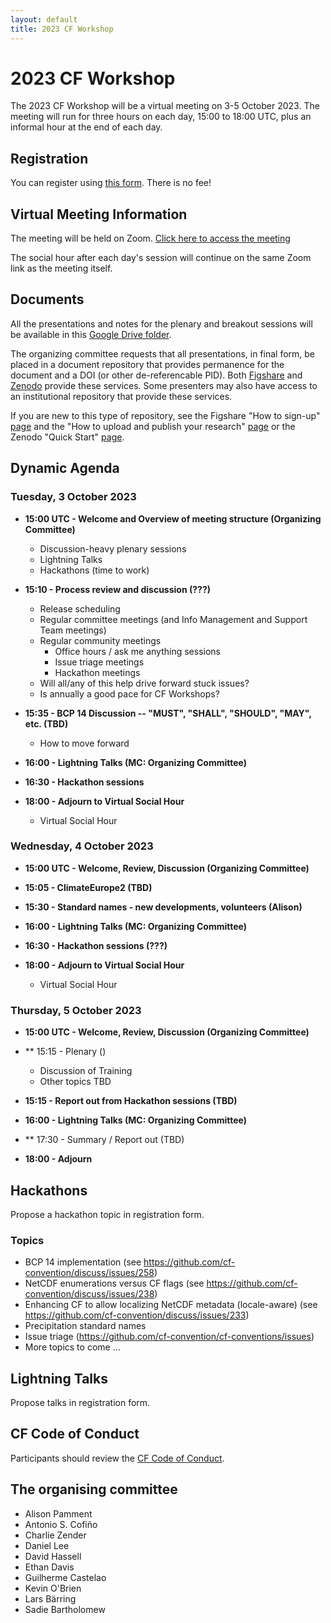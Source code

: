 ```yaml
---
layout: default
title: 2023 CF Workshop
---
```


# 2023 CF Workshop

The 2023 CF Workshop will be a virtual meeting on 3-5 October 2023.
The meeting will run for three hours on each day, 15:00 to 18:00 UTC,
plus an informal hour at the end of each day.

## Registration

You can register using [this form](https://docs.google.com/forms/d/e/1FAIpQLSdKBGahnN4sjnGlY3-puFwe7cUuf9UJomL3Wb7JhYRN4IR0Qg/viewform).
There is no fee!

## Virtual Meeting Information

The meeting will be held on Zoom.
[Click here to access the meeting](https://ukri.zoom.us/j/95471173597?pwd=V3paaWU3VmwwR0xtMTUyMWhmWlNYdz09)

The social hour after each day's session will continue on the same Zoom link as the meeting itself.

## Documents

All the presentations and notes for the plenary and breakout sessions will be available in this [Google Drive folder](https://drive.google.com/drive/u/0/folders/1fxyG-4-9LD5zhfYA5F7zF_YqNFtJOjKI).

The organizing committee requests that all presentations, in final form, be placed in a document repository that provides permanence for the document and a DOI (or other de-referencable PID).
Both [Figshare](https://figshare.com/) and [Zenodo](https://zenodo.org/) provide these services.
Some presenters may also have access to an institutional repository that provide these services.

If you are new to this type of repository, see the Figshare "How to sign-up" [page](https://help.figshare.com/article/how-to-sign-up-to-figshare) and the "How to upload and publish your research" [page](https://help.figshare.com/article/how-to-upload-and-publish-your-research)
or the Zenodo "Quick Start" [page](https://help.zenodo.org/docs/get-started/quickstart/).

## Dynamic Agenda

### Tuesday, 3 October 2023

* **15:00 UTC - Welcome and Overview of meeting structure (Organizing Committee)**
  * Discussion-heavy plenary sessions
  * Lightning Talks
  * Hackathons (time to work)

* **15:10 - Process review and discussion (???)**
  * Release scheduling
  * Regular committee meetings (and Info Management and Support Team meetings)
  * Regular community meetings
    * Office hours / ask me anything sessions
    * Issue triage meetings
    * Hackathon meetings
  * Will all/any of this help drive forward stuck issues? 
  * Is annually a good pace for CF Workshops?

* **15:35 - BCP 14 Discussion -- "MUST", "SHALL", "SHOULD", "MAY", etc. (TBD)**
  * How to move forward

* **16:00 - Lightning Talks (MC: Organizing Committee)**

* **16:30 - Hackathon sessions**

* **18:00 - Adjourn to Virtual Social Hour**
    * Virtual Social Hour

### Wednesday, 4 October 2023

* **15:00 UTC - Welcome, Review, Discussion (Organizing Committee)**

* **15:05 - ClimateEurope2 (TBD)**

* **15:30 - Standard names - new developments, volunteers (Alison)**

* **16:00 - Lightning Talks (MC: Organizing Committee)**

* **16:30 - Hackathon sessions (???)**

* **18:00 - Adjourn to Virtual Social Hour**
  * Virtual Social Hour

### Thursday, 5 October 2023

* **15:00 UTC - Welcome, Review, Discussion (Organizing Committee)**

* ** 15:15 - Plenary ()
  * Discussion of Training
  * Other topics TBD

* **15:15 - Report out from Hackathon sessions (TBD)**

* **16:00 - Lightning Talks (MC: Organizing Committee)**

* ** 17:30 - Summary / Report out (TBD)

* **18:00 - Adjourn**

## Hackathons

Propose a hackathon topic in registration form.

### Topics
* BCP 14 implementation (see https://github.com/cf-convention/discuss/issues/258)
* NetCDF enumerations versus CF flags (see https://github.com/cf-convention/discuss/issues/238)
* Enhancing CF to allow localizing NetCDF metadata (locale-aware) (see https://github.com/cf-convention/discuss/issues/233)
* Precipitation standard names
* Issue triage (https://github.com/cf-convention/cf-conventions/issues)
* More topics to come ...


## Lightning Talks

Propose talks in registration form.

## CF Code of Conduct
Participants should review the [CF Code of Conduct](https://github.com/cf-convention/cf-conventions/blob/main/CODE_OF_CONDUCT.md).

## The organising committee
* Alison Pamment
* Antonio S. Cofiño
* Charlie Zender
* Daniel Lee
* David Hassell
* Ethan Davis
* Guilherme Castelao
* Kevin O'Brien
* Lars Bärring
* Sadie Bartholomew
